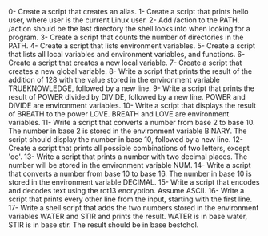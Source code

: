
0- Create a script that creates an alias. 1- Create a script that prints hello user, where user is the current Linux user. 2- Add /action to the PATH. /action should be the last directory the shell looks into when looking for a program. 3- Create a script that counts the number of directories in the PATH. 4- Create a script that lists environment variables. 5- Create a script that lists all local variables and environment variables, and functions. 6- Create a script that creates a new local variable. 7- Create a script that creates a new global variable. 8- Write a script that prints the result of the addition of 128 with the value stored in the environment variable TRUEKNOWLEDGE, followed by a new line.
9- Write a script that prints the result of POWER divided by DIVIDE, followed by a new line.
POWER and DIVIDE are environment variables. 10- Write a script that displays the result of BREATH to the power LOVE. BREATH and LOVE are environment variables. 11- Write a script that converts a number from base 2 to base 10. The number in base 2 is stored in the environment variable BINARY. The script should display the number in base 10, followed by a new line. 12- Create a script that prints all possible combinations of two letters, except 'oo'. 13- Write a script that prints a number with two decimal places. The number will be stored in the environment variable NUM. 14- Write a script that converts a number from base 10 to base 16. The number in base 10 is stored in the environment variable DECIMAL. 15- Write a script that encodes and decodes text using the rot13 encryption. Assume ASCII. 16- Write a script that prints every other line from the input, starting with the first line. 17- Write a shell script that adds the two numbers stored in the environment variables WATER and STIR and prints the result. WATER is in base water, STIR is in base stir. The result should be in base bestchol. 
